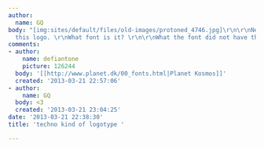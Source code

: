 ```yaml
---
author:
  name: GQ
body: "[img:sites/default/files/old-images/protoned_4746.jpg]\r\n\r\nNeed to redraw
  this logo. \r\nWhat font is it? \r\n\r\nWhat the font did not have the answer.\r\n"
comments:
- author:
    name: defiantone
    picture: 126244
  body: '[[http://www.planet.dk/00_fonts.html|Planet Kosmos]]'
  created: '2013-03-21 22:57:06'
- author:
    name: GQ
  body: <3
  created: '2013-03-21 23:04:25'
date: '2013-03-21 22:38:30'
title: 'techno kind of logotype '

---
```

